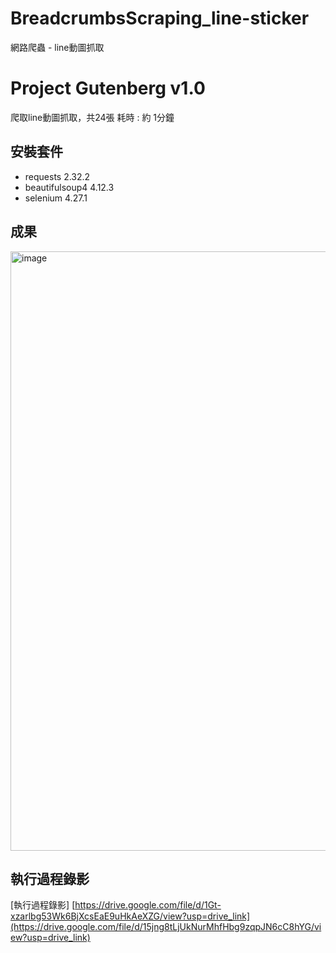 # BreadcrumbsScraping_line-sticker
網路爬蟲 - line動圖抓取

# Project Gutenberg v1.0
爬取line動圖抓取，共24張
耗時 : 約 1分鐘

## 安裝套件
- requests 2.32.2
- beautifulsoup4 4.12.3
- selenium 4.27.1

## 成果
<img width="959" alt="image" src="https://github.com/user-attachments/assets/eff460d5-e123-42bc-908e-0b31fefbac80" />

## 執行過程錄影
[執行過程錄影] [https://drive.google.com/file/d/1Gt-xzarlbg53Wk6BjXcsEaE9uHkAeXZG/view?usp=drive_link](https://drive.google.com/file/d/15jng8tLjUkNurMhfHbg9zqpJN6cC8hYG/view?usp=drive_link)

